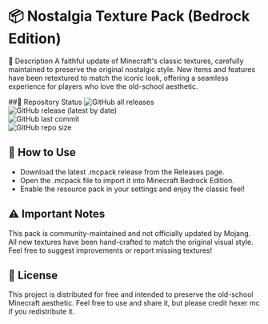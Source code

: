 # 📦 Nostalgia Texture Pack (Bedrock Edition)

📝 Description
A faithful update of Minecraft's classic textures, carefully maintained to preserve the original nostalgic style.
New items and features have been retextured to match the iconic look, offering a seamless experience for players who love the old-school aesthetic.

##🚀 Repository Status
![GitHub all releases](https://img.shields.io/github/downloads/HeXeRMC/NostalgicBedrockTexture/total?style=for-the-badge)  
![GitHub release (latest by date)](https://img.shields.io/github/v/release/HeXeRMC/NostalgicBedrockTexture?style=for-the-badge)  
![GitHub last commit](https://img.shields.io/github/last-commit/HeXeRMC/NostalgicBedrockTexture?style=for-the-badge)  
![GitHub repo size](https://img.shields.io/github/repo-size/HeXeRMC/NostalgicBedrockTexture?style=for-the-badge)

## 📂 How to Use
- Download the latest .mcpack release from the Releases page.
- Open the .mcpack file to import it into Minecraft Bedrock Edition.
- Enable the resource pack in your settings and enjoy the classic feel!

## ⚠️ Important Notes
This pack is community-maintained and not officially updated by Mojang.
All new textures have been hand-crafted to match the original visual style.
Feel free to suggest improvements or report missing textures!

## 📜 License
This project is distributed for free and intended to preserve the old-school Minecraft aesthetic.
Feel free to use and share it, but please credit hexer mc if you redistribute it.
